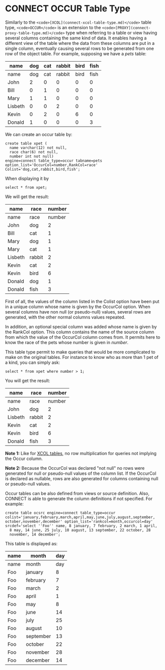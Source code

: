 
# CONNECT OCCUR Table Type

Similarly to the `<code>[XCOL](connect-xcol-table-type.md)</code>` table type, `<code>OCCUR</code>` is an extension to the `<code>[PROXY](connect-proxy-table-type.md)</code>` type when
referring to a table or view having several columns containing the same kind of
data. It enables having a different view of the table where the data from
these columns are put in a single column, eventually causing several rows to be
generated from one row of the object table. For example, supposing we have a
*pets* table:



| name | dog | cat | rabbit | bird | fish |
| --- | --- | --- | --- | --- | --- |
| name | dog | cat | rabbit | bird | fish |
| John | 2 | 0 | 0 | 0 | 0 |
| Bill | 0 | 1 | 0 | 0 | 0 |
| Mary | 1 | 1 | 0 | 0 | 0 |
| Lisbeth | 0 | 0 | 2 | 0 | 0 |
| Kevin | 0 | 2 | 0 | 6 | 0 |
| Donald | 1 | 0 | 0 | 0 | 3 |



We can create an occur table by:


```
create table xpet (
  name varchar(12) not null,
  race char(6) not null,
  number int not null)
engine=connect table_type=occur tabname=pets
option_list='OccurCol=number,RankCol=race'
Colist='dog,cat,rabbit,bird,fish';
```

When displaying it by


```
select * from xpet;
```

We will get the result:



| name | race | number |
| --- | --- | --- |
| name | race | number |
| John | dog | 2 |
| Bill | cat | 1 |
| Mary | dog | 1 |
| Mary | cat | 1 |
| Lisbeth | rabbit | 2 |
| Kevin | cat | 2 |
| Kevin | bird | 6 |
| Donald | dog | 1 |
| Donald | fish | 3 |



First of all, the values of the column listed in the Colist option have been
put in a unique column whose name is given by the OccurCol option. When several
columns have non null (or pseudo-null) values, several rows are generated, with
the other normal columns values repeated.


In addition, an optional special column was added whose name is given by the
RankCol option. This column contains the name of the source column from which
the value of the OccurCol column comes from. It permits here to know the race
of the pets whose number is given in *number*.


This table type permit to make queries that would be more complicated to make
on the original tables. For instance to know who as more than 1 pet of a kind,
you can simply ask:


```
select * from xpet where number > 1;
```

You will get the result:



| name | race | number |
| --- | --- | --- |
| name | race | number |
| John | dog | 2 |
| Lisbeth | rabbit | 2 |
| Kevin | cat | 2 |
| Kevin | bird | 6 |
| Donald | fish | 3 |



**Note 1:** Like for [XCOL tables](connect-xcol-table-type.md), no
row multiplication for queries not implying the Occur column.


**Note 2:** Because the OccurCol was declared "not null" no rows were generated
for null or pseudo-null values of the column list. If the OccurCol is declared
as nullable, rows are also generated for columns containing null or pseudo-null
values.


Occur tables can be also defined from views or source definition. Also, CONNECT
is able to generate the column definitions if not specified. For example:


```
create table ocsrc engine=connect table_type=occur
colist='january,february,march,april,may,june,july,august,september,
october,november,december' option_list='rankcol=month,occurcol=day'
srcdef='select ''Foo'' name, 8 january, 7 february, 2 march, 1 april,
  8 may, 14 june, 25 july, 10 august, 13 september, 22 october, 28
  november, 14 december';
```

This table is displayed as:



| name | month | day |
| --- | --- | --- |
| name | month | day |
| Foo | january | 8 |
| Foo | february | 7 |
| Foo | march | 2 |
| Foo | april | 1 |
| Foo | may | 8 |
| Foo | june | 14 |
| Foo | july | 25 |
| Foo | august | 10 |
| Foo | september | 13 |
| Foo | october | 22 |
| Foo | november | 28 |
| Foo | december | 14 |


